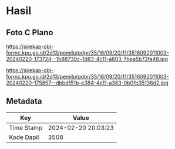 # Hasil

## Foto C Plano

https://sirekap-obj-formc.kpu.go.id/2d13/pemilu/pdpr/35/16/09/20/11/3516092011003-20240220-173724--1b88730c-1d83-4c11-a803-7bea5b72fa48.jpg

https://sirekap-obj-formc.kpu.go.id/2d13/pemilu/pdpr/35/16/09/20/11/3516092011003-20240220-175857--dbbd151b-e384-4e11-a383-0b0fb35136d2.jpg


## Metadata

| Key        | Value               |
| ---------- | ------------------- |
| Time Stamp | 2024-02-20 20:03:23 |
| Kode Dapil | 3508                |



